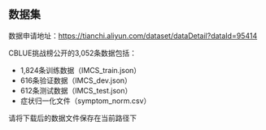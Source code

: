 ## 数据集

数据申请地址：https://tianchi.aliyun.com/dataset/dataDetail?dataId=95414

CBLUE挑战榜公开的3,052条数据包括：

- 1,824条训练数据（IMCS_train.json）
- 616条验证数据（IMCS_dev.json）
- 612条测试数据（IMCS_test.json）
- 症状归一化文件（symptom_norm.csv）

请将下载后的数据文件保存在当前路径下
